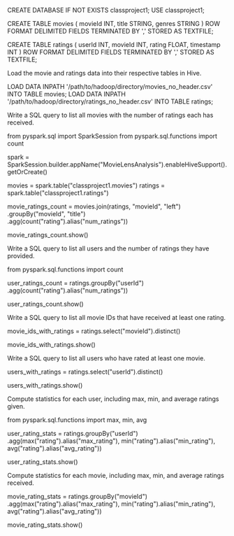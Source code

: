 

CREATE DATABASE IF NOT EXISTS classproject1;
USE classproject1;

CREATE TABLE movies (
    movieId INT,
    title STRING,
    genres STRING
)
ROW FORMAT DELIMITED
FIELDS TERMINATED BY ','
STORED AS TEXTFILE;

CREATE TABLE ratings (
    userId INT,
    movieId INT,
    rating FLOAT,
    timestamp INT
)
ROW FORMAT DELIMITED
FIELDS TERMINATED BY ','
STORED AS TEXTFILE;

Load the movie and ratings data into their respective tables in Hive.

LOAD DATA INPATH '/path/to/hadoop/directory/movies_no_header.csv' INTO TABLE movies;
LOAD DATA INPATH '/path/to/hadoop/directory/ratings_no_header.csv' INTO TABLE ratings;


Write a SQL query to list all movies with the number of ratings each has received.

from pyspark.sql import SparkSession
from pyspark.sql.functions import count

spark = SparkSession.builder.appName("MovieLensAnalysis").enableHiveSupport().getOrCreate()

movies = spark.table("classproject1.movies")
ratings = spark.table("classproject1.ratings")

movie_ratings_count = movies.join(ratings, "movieId", "left") \
                            .groupBy("movieId", "title") \
                            .agg(count("rating").alias("num_ratings"))

movie_ratings_count.show()


Write a SQL query to list all users and the number of ratings they have provided.

from pyspark.sql.functions import count

user_ratings_count = ratings.groupBy("userId") \
                            .agg(count("rating").alias("num_ratings"))

user_ratings_count.show()




Write a SQL query to list all movie IDs that have received at least one rating.

movie_ids_with_ratings = ratings.select("movieId").distinct()

movie_ids_with_ratings.show()

Write a SQL query to list all users who have rated at least one movie.

users_with_ratings = ratings.select("userId").distinct()

users_with_ratings.show()

Compute statistics for each user, including max, min, and average ratings given.

from pyspark.sql.functions import max, min, avg

user_rating_stats = ratings.groupBy("userId") \
                           .agg(max("rating").alias("max_rating"),
                                min("rating").alias("min_rating"),
                                avg("rating").alias("avg_rating"))

user_rating_stats.show()



Compute statistics for each movie, including max, min, and average ratings received.

movie_rating_stats = ratings.groupBy("movieId") \
                            .agg(max("rating").alias("max_rating"),
                                 min("rating").alias("min_rating"),
                                 avg("rating").alias("avg_rating"))

movie_rating_stats.show()
